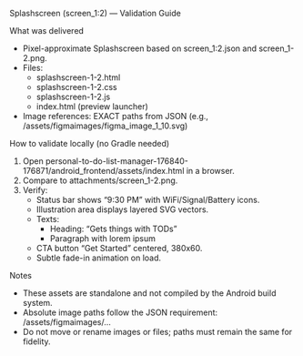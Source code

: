 Splashscreen (screen_1:2) — Validation Guide

What was delivered
- Pixel-approximate Splashscreen based on screen_1:2.json and screen_1-2.png.
- Files:
  - splashscreen-1-2.html
  - splashscreen-1-2.css
  - splashscreen-1-2.js
  - index.html (preview launcher)
- Image references: EXACT paths from JSON (e.g., /assets/figmaimages/figma_image_1_10.svg)

How to validate locally (no Gradle needed)
1) Open personal-to-do-list-manager-176840-176871/android_frontend/assets/index.html in a browser.
2) Compare to attachments/screen_1-2.png.
3) Verify:
   - Status bar shows “9:30 PM” with WiFi/Signal/Battery icons.
   - Illustration area displays layered SVG vectors.
   - Texts:
     - Heading: “Gets things with TODs”
     - Paragraph with lorem ipsum
   - CTA button “Get Started” centered, 380x60.
   - Subtle fade-in animation on load.

Notes
- These assets are standalone and not compiled by the Android build system.
- Absolute image paths follow the JSON requirement: /assets/figmaimages/...
- Do not move or rename images or files; paths must remain the same for fidelity.

